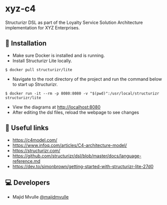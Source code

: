 
# xyz-c4

Structurizr DSL as part of the Loyalty Service Solution Architecture implementation for XYZ Enterprises.


## 🔧 Installation
- Make sure Docker is installed and is running.
- Install Structurizr Lite locally.

```shell
$ docker pull structurizr/lite
```
- Navigate to the root directory of the project and run the command below to start up Structurizr. 

```shell
$ docker run -it --rm -p 8080:8080 -v "$(pwd)":/usr/local/structurizr structurizr/lite
```
- View the diagrams at [http://localhost:8080](http://localhost:8080)
- After editing the dsl files, reload the webpage to see changes

## 🔗 Useful links

- https://c4model.com/
- https://www.infoq.com/articles/C4-architecture-model/
- https://structurizr.com/
- https://github.com/structurizr/dsl/blob/master/docs/language-reference.md
- https://dev.to/simonbrown/getting-started-with-structurizr-lite-27d0



## 💻 Developers

- Majid Mvulle [@majidmvulle](https://github.com/majidmvulle)

